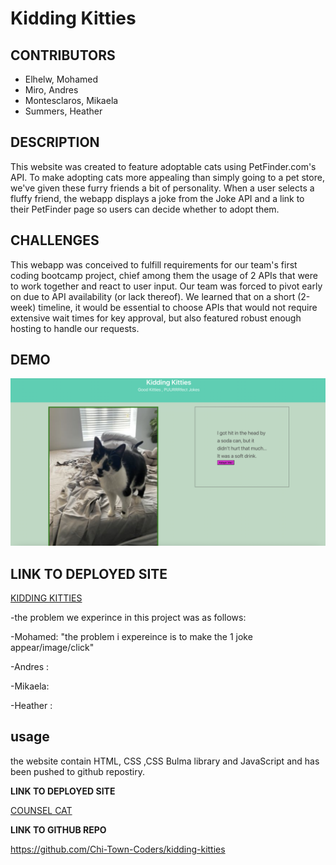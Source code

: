 # Kidding Kitties

## CONTRIBUTORS
* Elhelw, Mohamed
* Miro, Andres
* Montesclaros, Mikaela
* Summers, Heather

## DESCRIPTION
This website was created to feature adoptable cats using PetFinder.com's API. To make adopting cats more appealing than simply going to a pet store, we've given these furry friends a bit of personality. When a user selects a fluffy friend, the webapp displays a joke from the Joke API and a link to their PetFinder page so users can decide whether to adopt them.

## CHALLENGES
This webapp was conceived to fulfill requirements for our team's first coding bootcamp project, chief among them the usage of 2 APIs that were to work together and react to user input.
Our team was forced to pivot early on due to API availability (or lack thereof). We learned that on a short (2-week) timeline, it would be essential to choose APIs that would not require extensive wait times for key approval, but also featured robust enough hosting to handle our requests.

## DEMO
![alt text](https://raw.githubusercontent.com/Chi-Town-Coders/kidding-kitties/main/assets/Images/Screen%20Shot%202023-03-14%20at%203.02.53%20PM.png)

## LINK TO DEPLOYED SITE
[KIDDING KITTIES](https://chi-town-coders.github.io/kidding-kitties/)

-the problem we experince in this project was as follows:

  -Mohamed: "the problem i expereince is to make the 1 joke appear/image/click"
  
  -Andres : 
  
  -Mikaela: 
  
  -Heather : 

  ## usage
the website contain HTML, CSS ,CSS Bulma library and JavaScript and has been pushed to github repostiry.

<STRONG> LINK TO DEPLOYED SITE </strong>

[COUNSEL CAT](https://chi-town-coders.github.io/kidding-kitties/)

<STRONG> LINK TO GITHUB REPO </strong>

https://github.com/Chi-Town-Coders/kidding-kitties
